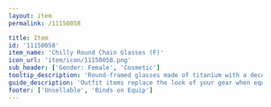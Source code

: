 ```yaml
---
layout: item
permalink: /11150058

title: Item
id: '11150058'
item_name: 'Chilly Round Chain Glasses (F)'
icon_url: 'item/icon/11150058.png'
sub_header: ['Gender: Female', 'Cosmetic']
tooltip_description: 'Round-framed glasses made of titanium with a decorative chain.'
guide_description: 'Outfit items replace the look of your gear when equipped.'
footer: ['Unsellable', 'Binds on Equip']
---
```

